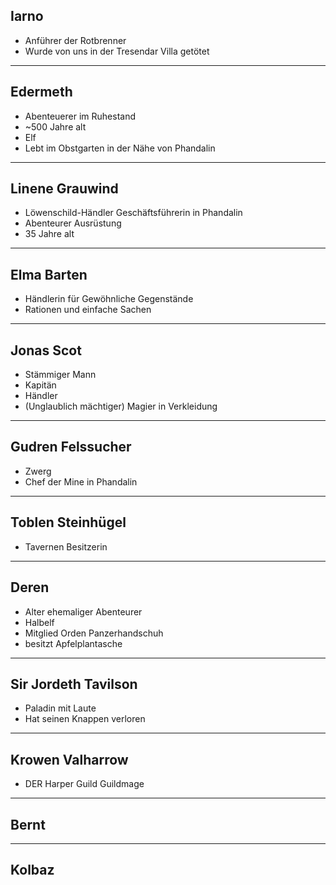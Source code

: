 ## Iarno
- Anführer der Rotbrenner
- Wurde von uns in der Tresendar Villa getötet

---
## Edermeth
- Abenteuerer im Ruhestand
- ~500 Jahre alt
- Elf
- Lebt im Obstgarten in der Nähe von Phandalin

---
## Linene Grauwind
- Löwenschild-Händler Geschäftsführerin in Phandalin
- Abenteurer Ausrüstung
- 35 Jahre alt

---
## Elma Barten
- Händlerin für Gewöhnliche Gegenstände
- Rationen und einfache Sachen

---
## Jonas Scot
- Stämmiger Mann
- Kapitän
- Händler
- (Unglaublich mächtiger) Magier in Verkleidung

---
## Gudren Felssucher
- Zwerg
- Chef der Mine in Phandalin

---
## Toblen Steinhügel
- Tavernen Besitzerin

---
## Deren
- Alter ehemaliger Abenteurer
- Halbelf
- Mitglied Orden Panzerhandschuh
- besitzt Apfelplantasche

---
## Sir Jordeth Tavilson
- Paladin mit Laute
- Hat seinen Knappen verloren

---
## Krowen Valharrow
- DER Harper Guild Guildmage

---

## Bernt

---

## Kolbaz

